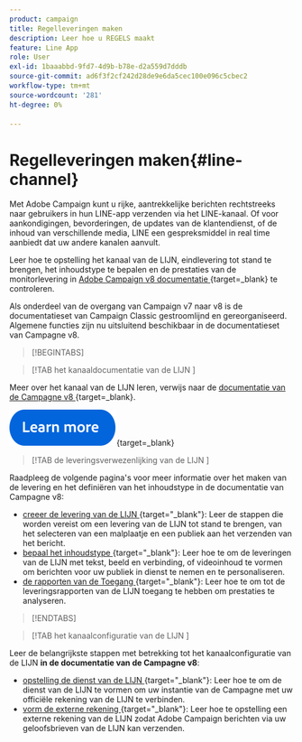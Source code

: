 ```yaml
---
product: campaign
title: Regelleveringen maken
description: Leer hoe u REGELS maakt
feature: Line App
role: User
exl-id: 1baaabbd-9fd7-4d9b-b78e-d2a559d7dddb
source-git-commit: ad6f3f2cf242d28de9e6da5cec100e096c5cbec2
workflow-type: tm+mt
source-wordcount: '281'
ht-degree: 0%

---
```


# Regelleveringen maken{#line-channel}

Met Adobe Campaign kunt u rijke, aantrekkelijke berichten rechtstreeks naar gebruikers in hun LINE-app verzenden via het LINE-kanaal. Of voor aankondigingen, bevorderingen, de updates van de klantendienst, of de inhoud van verschillende media, LINE een gespreksmiddel in real time aanbiedt dat uw andere kanalen aanvult.

Leer hoe te opstelling het kanaal van de LIJN, eindlevering tot stand te brengen, het inhoudstype te bepalen en de prestaties van de monitorlevering in [&#x200B; Adobe Campaign v8 documentatie &#x200B;](https://experienceleague.adobe.com/en/docs/campaign/campaign-v8/send/line.md){target=_blank} te controleren.

Als onderdeel van de overgang van Campaign v7 naar v8 is de documentatieset van Campaign Classic gestroomlijnd en gereorganiseerd. Algemene functies zijn nu uitsluitend beschikbaar in de documentatieset van Campagne v8.

>[!BEGINTABS]

>[!TAB  het kanaaldocumentatie van de LIJN ]

Meer over het kanaal van de LIJN leren, verwijs naar de [&#x200B; documentatie van de Campagne v8 &#x200B;](https://experienceleague.adobe.com/en/docs/campaign/campaign-v8/send/line.html){target=_blank}.


[![afbeelding](../../assets/do-not-localize/learn-more-button.svg)](https://experienceleague.adobe.com/en/docs/campaign/campaign-v8/send/emails/email){target=_blank}


>[!TAB  de leveringsverwezenlijking van de LIJN ]

Raadpleeg de volgende pagina&#39;s voor meer informatie over het maken van de levering en het definiëren van het inhoudstype in de documentatie van Campagne v8:

* [&#x200B; creeer de levering van de LIJN &#x200B;](https://experienceleague.adobe.com/en/docs/campaign/campaign-v8/send/line.md#creating-the-delivery){target="_blank"}: Leer de stappen die worden vereist om een levering van de LIJN tot stand te brengen, van het selecteren van een malplaatje en een publiek aan het verzenden van het bericht.
* [&#x200B; bepaal het inhoudstype &#x200B;](https://experienceleague.adobe.com/en/docs/campaign/campaign-v8/send/line.md#defining-the-content){target="_blank"}: Leer hoe te om de leveringen van de LIJN met tekst, beeld en verbinding, of videoinhoud te vormen om berichten voor uw publiek in dienst te nemen en te personaliseren.
* [&#x200B; de rapporten van de Toegang &#x200B;](https://experienceleague.adobe.com/en/docs/campaign/campaign-v8/send/line.md#accessing-reports){target="_blank"}: Leer hoe te om tot de leveringsrapporten van de LIJN toegang te hebben om prestaties te analyseren.


>[!ENDTABS]



>[!TAB  het kanaalconfiguratie van de LIJN ]

Leer de belangrijkste stappen met betrekking tot het kanaalconfiguratie van de LIJN **in de documentatie van de Campagne v8**:

* [&#x200B; opstelling de dienst van de LIJN &#x200B;](https://experienceleague.adobe.com/en/docs/campaign/campaign-v8/send/line.md#configure-line-service){target="_blank"}: Leer hoe te om de dienst van de LIJN te vormen om uw instantie van de Campagne met uw officiële rekening van de LIJN te verbinden.
* [&#x200B; vorm de externe rekening &#x200B;](https://experienceleague.adobe.com/en/docs/campaign/campaign-v8/send/line.md#configure-line-external){target="_blank"}: Leer hoe te opstelling een externe rekening van de LIJN zodat Adobe Campaign berichten via uw geloofsbrieven van de LIJN kan verzenden.

